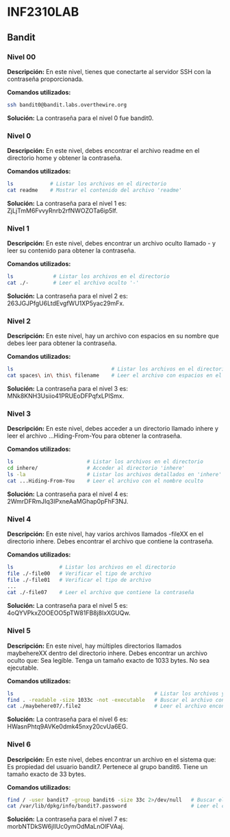 # INF2310LAB
## Bandit

### Nivel 00

**Descripción:** En este nivel, tienes que conectarte al servidor SSH con la contraseña proporcionada.

**Comandos utilizados:**
```bash
ssh bandit0@bandit.labs.overthewire.org
```
**Solución:** La contraseña para el nivel 0 fue bandit0.

### Nivel 0

**Descripción:** En este nivel, debes encontrar el archivo readme en el directorio home y obtener la contraseña.

**Comandos utilizados:**
```bash
ls            # Listar los archivos en el directorio
cat readme    # Mostrar el contenido del archivo 'readme'
```
**Solución:** La contraseña para el nivel 1 es: ZjLjTmM6FvvyRnrb2rfNWOZOTa6ip5If.

### Nivel 1

**Descripción:** En este nivel, debes encontrar un archivo oculto llamado - y leer su contenido para obtener la contraseña.

**Comandos utilizados:**
```bash
ls             # Listar los archivos en el directorio
cat ./-        # Leer el archivo oculto '-'
```
**Solución:** La contraseña para el nivel 2 es: 263JGJPfgU6LtdEvgfWU1XP5yac29mFx.

### Nivel 2

**Descripción:** En este nivel, hay un archivo con espacios en su nombre que debes leer para obtener la contraseña.

**Comandos utilizados:**
```bash
ls                                # Listar los archivos en el directorio
cat spaces\ in\ this\ filename    # Leer el archivo con espacios en el nombre
```
**Solución:** La contraseña para el nivel 3 es: MNk8KNH3Usiio41PRUEoDFPqfxLPlSmx.

### Nivel 3

**Descripción:** En este nivel, debes acceder a un directorio llamado inhere y leer el archivo ...Hiding-From-You para obtener la contraseña.

**Comandos utilizados:**
```bash
ls                        # Listar los archivos en el directorio
cd inhere/                # Acceder al directorio 'inhere'
ls -la                    # Listar los archivos detallados en 'inhere'
cat ...Hiding-From-You    # Leer el archivo con el nombre oculto
```
**Solución:** La contraseña para el nivel 4 es: 2WmrDFRmJIq3IPxneAaMGhap0pFhF3NJ.

### Nivel 4

**Descripción:** En este nivel, hay varios archivos llamados -fileXX en el directorio inhere. Debes encontrar el archivo que contiene la contraseña.

**Comandos utilizados:**
```bash
ls               # Listar los archivos en el directorio
file ./-file00   # Verificar el tipo de archivo
file ./-file01   # Verificar el tipo de archivo
...
cat ./-file07    # Leer el archivo que contiene la contraseña
```
**Solución:** La contraseña para el nivel 5 es: 4oQYVPkxZOOEOO5pTW81FB8j8lxXGUQw.

### Nivel 5

**Descripción:** En este nivel, hay múltiples directorios llamados maybehereXX dentro del directorio inhere. Debes encontrar un archivo oculto que: Sea legible. Tenga un tamaño exacto de 1033 bytes. No sea ejecutable.

**Comandos utilizados:**
```bash
ls                                              # Listar los archivos y directorios en 'inhere'
find . -readable -size 1033c -not -executable   # Buscar el archivo con las características indicadas
cat ./maybehere07/.file2                        # Leer el archivo encontrado
```
**Solución:** La contraseña para el nivel 6 es: HWasnPhtq9AVKe0dmk45nxy20cvUa6EG.

### Nivel 6

**Descripción:** En este nivel, debes encontrar un archivo en el sistema que: Es propiedad del usuario bandit7. Pertenece al grupo bandit6. Tiene un tamaño exacto de 33 bytes.

**Comandos utilizados:**
```bash
find / -user bandit7 -group bandit6 -size 33c 2>/dev/null   # Buscar el archivo evitando errores de permisos
cat /var/lib/dpkg/info/bandit7.password                     # Leer el contenido del archivo encontrado
```
**Solución:** La contraseña para el nivel 7 es: morbNTDkSW6jIlUc0ymOdMaLnOlFVAaj.